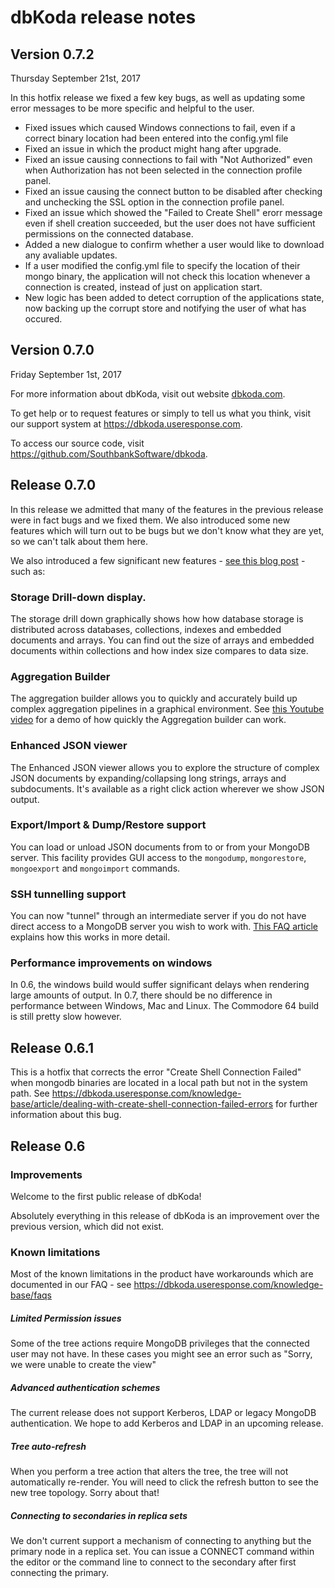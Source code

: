 # dbKoda release notes

## Version 0.7.2

Thursday September 21st, 2017

In this hotfix release we fixed a few key bugs, as well as updating some error messages to be more specific and helpful to the user.

+ Fixed issues which caused Windows connections to fail, even if a correct binary location had been entered into the config.yml file
+ Fixed an issue in which the product might hang after upgrade. 
+ Fixed an issue causing connections to fail with "Not Authorized" even when Authorization has not been selected in the connection profile panel.
+ Fixed an issue causing the connect button to be disabled after checking and unchecking the SSL option in the connection profile panel.
+ Fixed an issue which showed the "Failed to Create Shell" erorr message even if shell creation succeeded, but the user does not have sufficient permissions on the connected database.
+ Added a new dialogue to confirm whether a user would like to download any avaliable updates.
+ If a user modified the config.yml file to specify the location of their mongo binary, the application will not check this location whenever a connection is created, instead of just on application start.
+ New logic has been added to detect corruption of the applications state, now backing up the corrupt store and notifying the user of what has occured.

## Version 0.7.0

Friday September 1st, 2017



For more information about dbKoda, visit out website [dbkoda.com](www.dbkoda.com). 

To get help or to request features or simply to tell us what you think, visit our support system at https://dbkoda.useresponse.com. 

To access our source code, visit https://github.com/SouthbankSoftware/dbkoda.

## Release 0.7.0

In this release we admitted that many of the features in the previous release were in fact bugs and we fixed them.  We also introduced some new features which will turn out to be bugs but we don't know what they are yet, so we can't talk about them here.  

We also introduced a few significant new features - [see this blog post](https://www.dbkoda.com/#blog) - such as:

### Storage Drill-down display.

The storage drill down graphically shows how how database storage is distributed across databases, collections, indexes and embedded documents and arrays.  You can find out the size of arrays and embedded documents within collections and how index size compares to data size. 

### Aggregation Builder

The aggregation builder allows you to quickly and accurately build up complex aggregation pipelines in a graphical environment.   See [this Youtube video](https://www.youtube.com/watch?v=-zrXpbG4zMc) for a demo of how quickly the Aggregation builder can work. 

### Enhanced JSON viewer

The Enhanced JSON viewer allows you to explore the structure of complex JSON documents by expanding/collapsing long strings, arrays and subdocuments.  It's available as a right click action wherever we show JSON output. 

### Export/Import & Dump/Restore support

You can load or unload JSON documents from to or from your MongoDB server. This facility provides GUI access to the `mongodump`, `mongorestore`, `mongoexport` and `mongoimport` commands. 

### SSH tunnelling support

You can now "tunnel" through an intermediate server if you do not have direct access to a MongoDB server you wish to work with. [This FAQ article](https://dbkoda.useresponse.com/knowledge-base/article/what-is-ssh-tunneling-and-how-do-i-set-it-up) explains how this works in more detail. 

### Performance improvements on windows

In 0.6, the windows build would suffer significant delays when rendering large amounts of output. In 0.7, there should be no difference in performance between Windows, Mac and Linux.  The Commodore 64 build is still pretty slow however. 

## Release 0.6.1
This is a hotfix that corrects the error "Create Shell Connection Failed" when mongodb binaries are located in a local path but not in the system path.  See https://dbkoda.useresponse.com/knowledge-base/article/dealing-with-create-shell-connection-failed-errors for further information about this bug. 

## Release 0.6
### Improvements

Welcome to the first public release of dbKoda!

Absolutely everything in this release of dbKoda is an improvement over the previous version, which did not exist. 

### Known limitations

Most of the known limitations in the product have workarounds which are documented in our FAQ - see https://dbkoda.useresponse.com/knowledge-base/faqs

##### Limited Permission issues

Some of the tree actions require MongoDB privileges that the connected user may not have.  In these cases you might see an error such as "Sorry, we were unable to create the view"

##### Advanced authentication schemes

The current release does not support Kerberos, LDAP or legacy MongoDB authentication.  We hope to add Kerberos and LDAP in an upcoming release. 

##### Tree auto-refresh

When you perform a tree action that alters the tree, the tree will not automatically re-render.  You will need to click the refresh button to see the new tree topology.  Sorry about that! 

##### Connecting to secondaries in replica sets

We don't current support a mechanism of connecting to anything but the primary node in a replica set.  You can issue a CONNECT command within the editor or the command line to connect to the secondary after first connecting the primary. 

